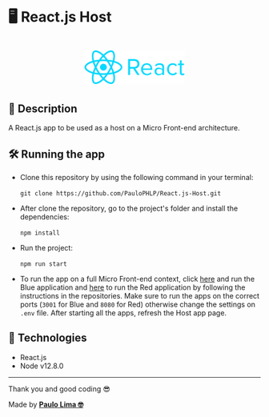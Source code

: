 # 🖥️ React.js Host

<h1 align="center">
  <img src=".github/logo.png" width="200px" />
</h1>

## 🔎️ Description

A React.js app to be used as a host on a Micro Front-end architecture.

## 🛠️ Running the app

- Clone this repository by using the following command in your terminal:

  `git clone https://github.com/PauloPHLP/React.js-Host.git`

- After clone the repository, go to the project's folder and install the dependencies:

  `npm install`

- Run the project:

  `npm run start`

- To run the app on a full Micro Front-end context, click <a href="https://github.com/PauloPHLP/React.js-Blue" target="__blank">here</a> and run the Blue application and <a href="https://github.com/PauloPHLP/Vue.js-Red" target="__blank">here</a> to run the Red application by following the instructions in the repositories. Make sure to run the apps on the correct ports (`3001` for Blue and `8080` for Red) otherwise change the settings on `.env` file. After starting all the apps, refresh the Host app page.

## 🚀️ Technologies

- React.js
- Node v12.8.0

---

Thank you and good coding 😎️

Made by **<a href="https://paulophlp.github.io/portfolio/" target="__blank">Paulo Lima 🤓️</a>**
